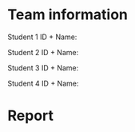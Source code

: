 # Team information

Student 1 ID + Name:

Student 2 ID + Name:

Student 3 ID + Name:

Student 4 ID + Name:

# Report
